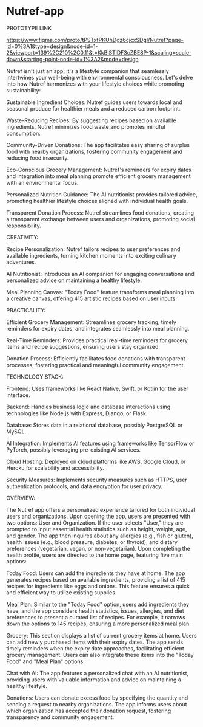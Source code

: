 # Nutref-app
PROTOTYPE LINK

https://www.figma.com/proto/tPSTxfPKUhDgz6cjcxSDgI/Nutref?page-id=0%3A1&type=design&node-id=1-2&viewport=139%2C210%2C0.11&t=KkBlSTlDF3cZBE8P-1&scaling=scale-down&starting-point-node-id=1%3A2&mode=design

Nutref isn't just an app; it's a lifestyle companion that seamlessly intertwines your well-being with environmental consciousness. Let's delve into how Nutref harmonizes with your lifestyle choices while promoting sustainability: 

Sustainable Ingredient Choices: 
Nutref guides users towards local and seasonal produce for healthier meals and a reduced carbon footprint. 

Waste-Reducing Recipes: 
By suggesting recipes based on available ingredients, Nutref minimizes food waste and promotes mindful consumption. 

Community-Driven Donations:
The app facilitates easy sharing of surplus food with nearby organizations, fostering community engagement and reducing food insecurity. 

Eco-Conscious Grocery Management: 
Nutref's reminders for expiry dates and integration into meal planning promote efficient grocery management with an environmental focus.

Personalized Nutrition Guidance: 
The AI nutritionist provides tailored advice, promoting healthier lifestyle choices aligned with individual health goals. 

Transparent Donation Process:
Nutref streamlines food donations, creating a transparent exchange between users and organizations, promoting social responsibility.

CREATIVITY: 

Recipe Personalization: 
Nutref tailors recipes to user preferences and available ingredients, turning kitchen moments into exciting culinary adventures.

AI Nutritionist: 
Introduces an AI companion for engaging conversations and personalized advice on maintaining a healthy lifestyle. 

Meal Planning Canvas: 
"Today Food" feature transforms meal planning into a creative canvas, offering 415 artistic recipes based on user inputs.

PRACTICALITY:

Efficient Grocery Management: 
Streamlines grocery tracking, timely reminders for expiry dates, and integrates seamlessly into meal planning.

Real-Time Reminders: 
Provides practical real-time reminders for grocery items and recipe suggestions, ensuring users stay organized. 

Donation Process:
Efficiently facilitates food donations with transparent processes, fostering practical and meaningful community engagement.

TECHNOLOGY STACK: 

Frontend: 
Uses frameworks like React Native, Swift, or Kotlin for the user interface. 

Backend: 
Handles business logic and database interactions using technologies like Node.js with Express, Django, or Flask. 

Database: 
Stores data in a relational database, possibly PostgreSQL or MySQL. 

AI Integration: 
Implements AI features using frameworks like TensorFlow or PyTorch, possibly leveraging pre-existing AI services. 

Cloud Hosting: 
Deployed on cloud platforms like AWS, Google Cloud, or Heroku for scalability and accessibility. 

Security Measures:
Implements security measures such as HTTPS, user authentication protocols, and data encryption for user privacy.

OVERVIEW: 

The Nutref app offers a personalized experience tailored for both individual users and organizations. Upon opening the app, users are presented with two options: User and Organization. If the user selects "User," they are prompted to input essential health statistics such as height, weight, age, and gender. The app then inquires about any allergies (e.g., fish or gluten), health issues (e.g., blood pressure, diabetes, or thyroid), and dietary preferences (vegetarian, vegan, or non-vegetarian). Upon completing the health profile, users are directed to the home page, featuring five main options:

Today Food:  Users can add the ingredients they have at home. The app generates recipes based on available ingredients, providing a list of 415 recipes for ingredients like eggs and onions. This feature ensures a quick and efficient way to utilize existing supplies.

Meal Plan: Similar to the "Today Food" option, users add ingredients they have, and the app considers health statistics, issues, allergies, and diet preferences to present a curated list of recipes. For example, it narrows down the options to 145 recipes, ensuring a more personalized meal plan.

Grocery:  This section displays a list of current grocery items at home. Users can add newly purchased items with their expiry dates. The app sends timely reminders when the expiry date approaches, facilitating efficient grocery management. Users can also integrate these items into the "Today Food" and "Meal Plan" options.

Chat with AI: The app features a personalized chat with an AI nutritionist, providing users with valuable information and advice on maintaining a healthy lifestyle.

Donations:  Users can donate excess food by specifying the quantity and sending a request to nearby organizations. The app informs users about which organization has accepted their donation request, fostering transparency and community engagement.
